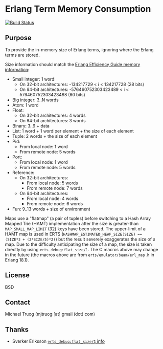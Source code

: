 Erlang Term Memory Consumption
==============================

[![Build Status](https://secure.travis-ci.org/okeuday/erlang_term.png?branch=master)](http://travis-ci.org/okeuday/erlang_term)

Purpose
-------

To provide the in-memory size of Erlang terms, ignoring where the Erlang terms
are stored.

Size information should match the [Erlang Efficiency Guide memory information](http://www.erlang.org/doc/efficiency_guide/advanced.html#id68923):

* Small integer: 1 word
  * On 32-bit architectures: -134217729 < i < 134217728 (28 bits)
  * On 64-bit architectures: -576460752303423489 < i < 576460752303423488 (60 bits)
* Big integer: 3..N words
* Atom: 1 word
* Float:
  * On 32-bit architectures: 4 words
  * On 64-bit architectures: 3 words
* Binary: 3..6 + data
* List: 1 word + 1 word per element + the size of each element
* Tuple: 2 words + the size of each element
* Pid:
  * From local node: 1 word
  * From remote node: 5 words
* Port:
  * From local node: 1 word
  * From remote node: 5 words
* Reference:
  * On 32-bit architectures:
    * From local node: 5 words
    * From remote node: 7 words
  * On 64-bit architectures:
    * From local node: 4 words
    * From remote node: 6 words
* Fun: 9..13 words + size of environment

Maps use a "flatmap" (a pair of tuples) before switching to a
Hash Array Mapped Trie (HAMT) implementation after the size is
greater-than `MAP_SMALL_MAP_LIMIT` (32) keys have been stored.
The upper-limit of a HAMT map is used in ERTS
(`HASHMAP_ESTIMATED_HEAP_SIZE(SIZE) == (SIZE*3 + (2*SIZE/5)*2)`)
but the result severely exaggerates the size of a map.  Due to the difficulty
anticipating the size of a map, the size is taken directly by using
`erts_debug:flat_size/1`.  The C macros above may change in the future
(the macros above are from `erts/emulator/beam/erl_map.h` in Erlang 18.1).

License
-------

BSD

Contact
-------

Michael Truog (mjtruog [at] gmail (dot) com)

Thanks
------

* Sverker Eriksson [`erts_debug:flat_size/1` info](http://erlang.org/pipermail/erlang-bugs/2014-September/004607.html)

